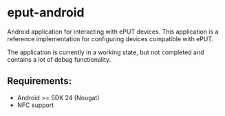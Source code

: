 # eput-android
Android application for interacting with ePUT devices.
This application is a reference implementation for configuring devices compatible with ePUT.

The application is currently in a working state, but not completed and contains a lot of debug functionality.

## Requirements:
- Android >= SDK 24 (Nougat)
- NFC support
